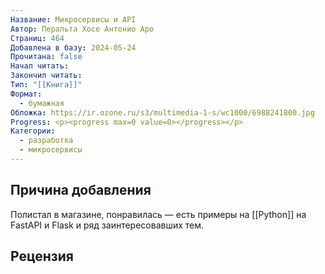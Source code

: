 ```yaml
---
Название: Микросервисы и API
Автор: Перальта Хосе Антонио Аро
Страниц: 464
Добавлена в базу: 2024-05-24
Прочитана: false
Начал читать: 
Закончил читать: 
Тип: "[[Книга]]"
Формат:
  - бумажная
Обложка: https://ir.ozone.ru/s3/multimedia-1-s/wc1000/6988241800.jpg
Progress: <p><progress max=0 value=0></progress></p>
Категории:
  - разработка
  - микросервисы
---
```

## Причина добавления

Полистал в магазине, понравилась — есть примеры на [[Python]] на FastAPI и Flask и ряд заинтересовавших тем.

## Рецензия